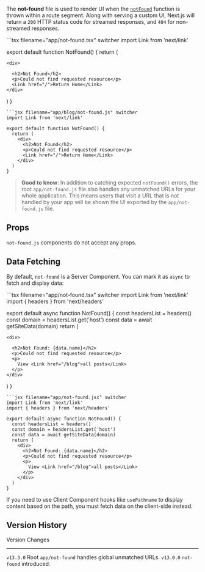 The **not-found** file is used to render UI when the
[`notFound`](/docs/app/api-reference/functions/not-found) function is
thrown within a route segment. Along with serving a custom UI, Next.js
will return a `200` HTTP status code for streamed responses, and `404`
for non-streamed responses.

\`\`\`tsx filename="app/not-found.tsx" switcher import Link from
'next/link'

export default function NotFound() { return (
```{=html}
<div>
```
      <h2>Not Found</h2>
      <p>Could not find requested resource</p>
      <Link href="/">Return Home</Link>
    </div>

) }


    ```jsx filename="app/blog/not-found.js" switcher
    import Link from 'next/link'

    export default function NotFound() {
      return (
        <div>
          <h2>Not Found</h2>
          <p>Could not find requested resource</p>
          <Link href="/">Return Home</Link>
        </div>
      )
    }

> **Good to know**: In addition to catching expected `notFound()`
> errors, the root `app/not-found.js` file also handles any unmatched
> URLs for your whole application. This means users that visit a URL
> that is not handled by your app will be shown the UI exported by the
> `app/not-found.js` file.

## Props

`not-found.js` components do not accept any props.

## Data Fetching

By default, `not-found` is a Server Component. You can mark it as
`async` to fetch and display data:

\`\`\`tsx filename="app/not-found.tsx" switcher import Link from
'next/link' import { headers } from 'next/headers'

export default async function NotFound() { const headersList = headers()
const domain = headersList.get('host') const data = await
getSiteData(domain) return (
```{=html}
<div>
```
      <h2>Not Found: {data.name}</h2>
      <p>Could not find requested resource</p>
      <p>
        View <Link href="/blog">all posts</Link>
      </p>
    </div>

) }


    ```jsx filename="app/not-found.jsx" switcher
    import Link from 'next/link'
    import { headers } from 'next/headers'

    export default async function NotFound() {
      const headersList = headers()
      const domain = headersList.get('host')
      const data = await getSiteData(domain)
      return (
        <div>
          <h2>Not Found: {data.name}</h2>
          <p>Could not find requested resource</p>
          <p>
            View <Link href="/blog">all posts</Link>
          </p>
        </div>
      )
    }

If you need to use Client Component hooks like `usePathname` to display
content based on the path, you must fetch data on the client-side
instead.

## Version History

  Version     Changes
  ----------- -----------------------------------------------------
  `v13.3.0`   Root `app/not-found` handles global unmatched URLs.
  `v13.0.0`   `not-found` introduced.
